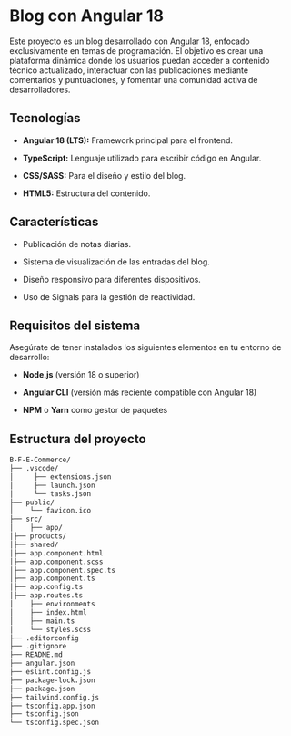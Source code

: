 # Blog con Angular 18

Este proyecto es un blog desarrollado con Angular 18, enfocado exclusivamente en temas de programación. El objetivo es crear una plataforma dinámica donde los usuarios puedan acceder a contenido técnico actualizado, interactuar con las publicaciones mediante comentarios y puntuaciones, y fomentar una comunidad activa de desarrolladores.

## Tecnologías

- **Angular 18 (LTS):** Framework principal para el frontend.
    
- **TypeScript:** Lenguaje utilizado para escribir código en Angular.
    
- **CSS/SASS:** Para el diseño y estilo del blog.
    
- **HTML5:** Estructura del contenido.
    

## Características

- Publicación de notas diarias.
    
- Sistema de visualización de las entradas del blog.
    
- Diseño responsivo para diferentes dispositivos.
    
- Uso de Signals para la gestión de reactividad.
    

## Requisitos del sistema

Asegúrate de tener instalados los siguientes elementos en tu entorno de desarrollo:

- **Node.js** (versión 18 o superior)
    
- **Angular CLI** (versión más reciente compatible con Angular 18)
    
- **NPM** o **Yarn** como gestor de paquetes

## Estructura del proyecto
```zsh
B-F-E-Commerce/
├── .vscode/                 
│     ├── extensions.json
│     ├── launch.json
│     └── tasks.json
├── public/                   
│    └── favicon.ico       
├── src/  
│    ├── app/
│├── products/
│├── shared/
│├── app.component.html
│├── app.component.scss
│├── app.component.spec.ts
│├── app.component.ts
│├── app.config.ts
│├── app.routes.ts
│    ├── environments
│    ├── index.html
│    ├── main.ts
│    └── styles.scss    
├── .editorconfig            
├── .gitignore              
├── README.md              
├── angular.json              
├── eslint.config.js       
├── package-lock.json       
├── package.json              
├── tailwind.config.js       
├── tsconfig.app.json        
├── tsconfig.json          
└── tsconfig.spec.json       

```

